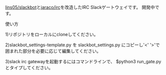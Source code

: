  [lins05/slackbot](https://github.com/lins05/slackbot)と[jaraco/irc](https://github.com/jaraco/irc)を改造したIRC Slackゲートウェイです。
 開発中です。

使い方

1)リポジトリをローカルにcloneしてください。

2)slackbot_settings-template.py を slackbot_settings.py
にコピーし'<' '>'で囲まれた部分を必要に応じて編集してください。

3)slack irc gatewayを起動するにはコマンドラインで、
$python3 run_gate.py 
とタイプしてください。